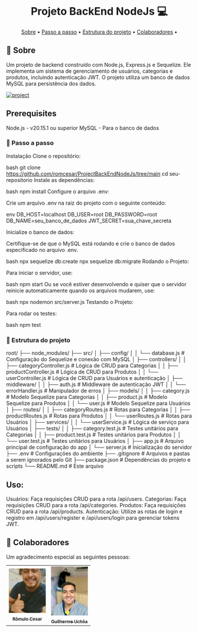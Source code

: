 [PROJECT__BADGE]: https://img.shields.io/badge/📱Visit_this_project-000?style=for-the-badge&logo=project
[PROJECT__URL]: https://github.com/romcesar/ProjectBackEndNodeJs/tree/main

<h1 align="center" style="font-weight: bold;">Projeto BackEnd NodeJs 💻</h1>

<p align="center">
 <a href="#about">Sobre</a> • 
 <a href="#started">Passo a passo</a> • 
  <a href="#started">Estrutura do projeto</a> • 
  <a href="#colab">Colaboradores</a> •
</p>

<h2 id="started">📌 Sobre</h2>

Um projeto de backend construído com Node.js, Express.js e Sequelize. Ele implementa um sistema de gerenciamento de usuários, categorias e produtos, incluindo autenticação JWT. O projeto utiliza um banco de dados MySQL para persistência dos dados.

[![project][PROJECT__BADGE]][PROJECT__URL]

<h2>Prerequisites</h2>

Node.js - v20.15.1 ou superior
MySQL - Para o banco de dados

<h3 id="started">🚀 Passo a passo</h3>

Instalação
Clone o repositório:

bash
git clone https://github.com/romcesar/ProjectBackEndNodeJs/tree/main
cd seu-repositorio
Instale as dependências:

bash
npm install
Configure o arquivo .env:

Crie um arquivo .env na raiz do projeto com o seguinte conteúdo:

env
DB_HOST=localhost
DB_USER=root
DB_PASSWORD=root
DB_NAME=seu_banco_de_dados
JWT_SECRET=sua_chave_secreta

Inicialize o banco de dados:

Certifique-se de que o MySQL está rodando e crie o banco de dados especificado no arquivo .env.

bash
npx sequelize db:create
npx sequelize db:migrate
Rodando o Projeto:

Para iniciar o servidor, use:

bash
npm start
Ou se você estiver desenvolvendo e quiser que o servidor reinicie automaticamente quando os arquivos mudarem, use:

bash
npx nodemon src/server.js
Testando o Projeto:

Para rodar os testes:

bash
npm test


<h3 id="routes">📍 Estrutura do projeto</h3>

root/
├── node_modules/
├── src/
│   ├── config/
│   │   └── database.js       # Configuração do Sequelize e conexão com MySQL
│   ├── controllers/
│   │   ├── categoryController.js  # Lógica de CRUD para Categorias
│   │   ├── productController.js   # Lógica de CRUD para Produtos
│   │   └── userController.js      # Lógica de CRUD para Usuários e autenticação
│   ├── middleware/
│   │   ├── auth.js           # Middleware de autenticação JWT
│   │   └── errorHandler.js   # Manipulador de erros
│   ├── models/
│   │   ├── category.js       # Modelo Sequelize para Categorias
│   │   ├── product.js        # Modelo Sequelize para Produtos
│   │   └── user.js           # Modelo Sequelize para Usuários
│   ├── routes/
│   │   ├── categoryRoutes.js # Rotas para Categorias
│   │   ├── productRoutes.js  # Rotas para Produtos
│   │   └── userRoutes.js     # Rotas para Usuários
│   ├── services/
│   │   └── userService.js    # Lógica de serviço para Usuários
│   ├── tests/
│   │   ├── category.test.js  # Testes unitários para Categorias
│   │   ├── product.test.js   # Testes unitários para Produtos
│   │   └── user.test.js      # Testes unitários para Usuários
│   ├── app.js                # Arquivo principal de configuração do app
│   └── server.js             # Inicialização do servidor
├── .env                      # Configurações do ambiente
├── .gitignore                # Arquivos e pastas a serem ignorados pelo Git
├── package.json              # Dependências do projeto e scripts
└── README.md                 # Este arquivo

## Uso:

Usuários: Faça requisições CRUD para a rota /api/users.
Categorias: Faça requisições CRUD para a rota /api/categories.
Produtos: Faça requisições CRUD para a rota /api/products.
Autenticação: Utilize as rotas de login e registro em /api/users/register e /api/users/login para gerenciar tokens JWT.

<h2 id="colab">🤝 Colaboradores</h2>

Um agradecimento especial as seguintes pessoas:

<table>
  <tr>
    <td align="center">
      <a href="#">
        <img src="src/public/WhatsApp Image 2024-08-11 at 21.39.28 (1).jpeg" width="100px;" alt="Rômulo Cesar imagem"/><br>
        <sub>
          <b>Rômulo Cesar</b>
        </sub>
      </a>
    </td>
    <td align="center">
      <a href="#">
        <img src="src/public/WhatsApp Image 2024-08-11 at 21.39.28.jpeg" width="100px;" alt="Guilherme Uchôa imagem"/><br>
        <sub>
          <b>Guilherme Uchôa</b>
        </sub>
      </a>
    </td>
  </tr>
</table>

